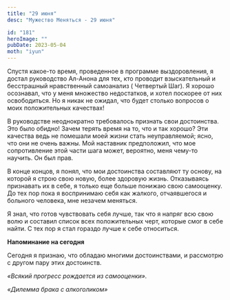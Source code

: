 ```yaml
---
title: "29 июня"
desc: "Мужество Меняться - 29 июня"

id: "181"
heroImage: ""
pubDate: 2023-05-04
moth: "iyun"
---
```


Спустя какое-то время, проведенное в программе выздоровления, я достал
руководство Ал-Анона для тех, кто проводит взыскательный и бесстрашный
нравственный самоанализ ( Четвертый Шаг). Я хорошо осознавал, что у меня
множество недостатков, и хотел поскорее от них освободиться. Но я никак не
ожидал, что будет столько вопросов о моих положительных качествах!

В руководстве неоднократно требовалось признать свои достоинства. Это было
обидно! Зачем терять время на то, что и так хорошо? Эти качества ведь не
помешали моей жизни стать неуправляемой; ясно, что они не очень важны. Мой
наставник предположил, что мое сопротивление этой части шага может, вероятно,
меня чему-то научить. Он был прав.

В конце концов, я понял, что мои достоинства составляют ту основу, на которой
я строю свою новую, более здоровую жизнь. Отказываясь признавать их в себе, я
только еще больше понижаю свою самооценку. До тех пор пока я воспринимаю себя
как жалкого, отчаявшегося и больного человека, мне незачем меняться.

Я знал, что готов чувствовать себя лучше, так что я напряг всю свою волю и
составил список всех положительных черт, которые смог в себе найти. С тех пор
я стал гораздо лучше к себе относиться.

**Напоминание на сегодня**

Сегодня я признаю, что обладаю многими достоинствами, и рассмотрю с другом
пару этих достоинств.

_«Всякий прогресс рождается из самооценки»._

_«Дилемма брака с алкоголиком»_
